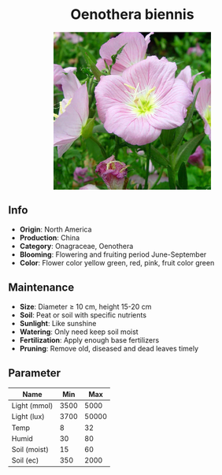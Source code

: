 <h1 align='center'>Oenothera biennis</h1>
<p align="center">
    <img 
        align='center'
        width='320'
        src="../images/oenothera biennis.png" 
        alt='Oenothera biennis' />
</p>

## Info

 - **Origin**: North America
 - **Production**: China
 - **Category**: Onagraceae, Oenothera
 - **Blooming**: Flowering and fruiting period June-September
 - **Color**: Flower color yellow green, red, pink, fruit color green

## Maintenance

 - **Size**: Diameter ≥ 10 cm, height 15-20 cm
 - **Soil**: Peat or soil with specific nutrients
 - **Sunlight**: Like sunshine
 - **Watering**: Only need keep soil moist
 - **Fertilization**: Apply enough base fertilizers
 - **Pruning**: Remove old, diseased and dead leaves timely

## Parameter

| Name         | Min  | Max   |
|--------------|------|-------|
| Light (mmol) | 3500 | 5000  |
| Light (lux)  | 3700 | 50000 |
| Temp         | 8    | 32    |
| Humid        | 30   | 80    |
| Soil (moist) | 15   | 60    |
| Soil (ec)    | 350  | 2000  |